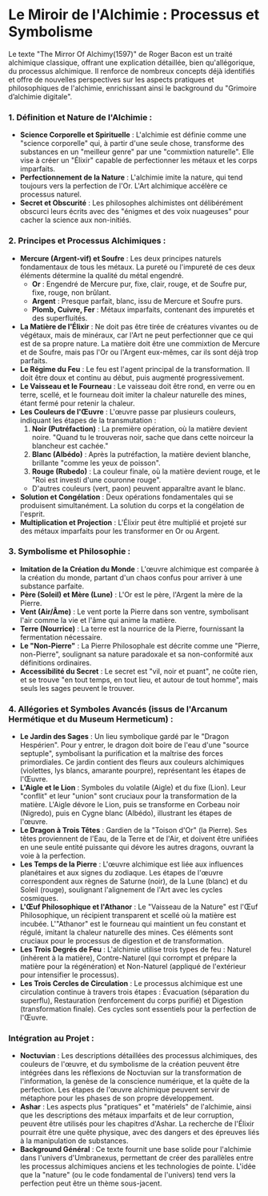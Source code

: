 # Le Miroir de l'Alchimie : Processus et Symbolisme

Le texte "The Mirror Of Alchimy(1597)" de Roger Bacon est un traité alchimique classique, offrant une explication détaillée, bien qu'allégorique, du processus alchimique. Il renforce de nombreux concepts déjà identifiés et offre de nouvelles perspectives sur les aspects pratiques et philosophiques de l'alchimie, enrichissant ainsi le background du "Grimoire d’alchimie digitale".

### 1. Définition et Nature de l'Alchimie :

*   **Science Corporelle et Spirituelle** : L'alchimie est définie comme une "science corporelle" qui, à partir d'une seule chose, transforme des substances en un "meilleur genre" par une "commixtion naturelle". Elle vise à créer un "Élixir" capable de perfectionner les métaux et les corps imparfaits.
*   **Perfectionnement de la Nature** : L'alchimie imite la nature, qui tend toujours vers la perfection de l'Or. L'Art alchimique accélère ce processus naturel.
*   **Secret et Obscurité** : Les philosophes alchimistes ont délibérément obscurci leurs écrits avec des "énigmes et des voix nuageuses" pour cacher la science aux non-initiés.

### 2. Principes et Processus Alchimiques :

*   **Mercure (Argent-vif) et Soufre** : Les deux principes naturels fondamentaux de tous les métaux. La pureté ou l'impureté de ces deux éléments détermine la qualité du métal engendré.
    *   **Or** : Engendré de Mercure pur, fixe, clair, rouge, et de Soufre pur, fixe, rouge, non brûlant.
    *   **Argent** : Presque parfait, blanc, issu de Mercure et Soufre purs.
    *   **Plomb, Cuivre, Fer** : Métaux imparfaits, contenant des impuretés et des superfluités.
*   **La Matière de l'Élixir** : Ne doit pas être tirée de créatures vivantes ou de végétaux, mais de minéraux, car l'Art ne peut perfectionner que ce qui est de sa propre nature. La matière doit être une commixtion de Mercure et de Soufre, mais pas l'Or ou l'Argent eux-mêmes, car ils sont déjà trop parfaits.
*   **Le Régime du Feu** : Le feu est l'agent principal de la transformation. Il doit être doux et continu au début, puis augmenté progressivement.
*   **Le Vaisseau et le Fourneau** : Le vaisseau doit être rond, en verre ou en terre, scellé, et le fourneau doit imiter la chaleur naturelle des mines, étant fermé pour retenir la chaleur.
*   **Les Couleurs de l'Œuvre** : L'œuvre passe par plusieurs couleurs, indiquant les étapes de la transmutation :
    1.  **Noir (Putréfaction)** : La première opération, où la matière devient noire. "Quand tu le trouveras noir, sache que dans cette noirceur la blancheur est cachée."
    2.  **Blanc (Albédo)** : Après la putréfaction, la matière devient blanche, brillante "comme les yeux de poisson".
    3.  **Rouge (Rubedo)** : La couleur finale, où la matière devient rouge, et le "Roi est investi d'une couronne rouge".
    *   D'autres couleurs (vert, paon) peuvent apparaître avant le blanc.
*   **Solution et Congélation** : Deux opérations fondamentales qui se produisent simultanément. La solution du corps et la congélation de l'esprit.
*   **Multiplication et Projection** : L'Élixir peut être multiplié et projeté sur des métaux imparfaits pour les transformer en Or ou Argent.

### 3. Symbolisme et Philosophie :

*   **Imitation de la Création du Monde** : L'œuvre alchimique est comparée à la création du monde, partant d'un chaos confus pour arriver à une substance parfaite.
*   **Père (Soleil) et Mère (Lune)** : L'Or est le père, l'Argent la mère de la Pierre.
*   **Vent (Air/Âme)** : Le vent porte la Pierre dans son ventre, symbolisant l'air comme la vie et l'âme qui anime la matière.
*   **Terre (Nourrice)** : La terre est la nourrice de la Pierre, fournissant la fermentation nécessaire.
*   **Le "Non-Pierre"** : La Pierre Philosophale est décrite comme une "Pierre, non-Pierre", soulignant sa nature paradoxale et sa non-conformité aux définitions ordinaires.
*   **Accessibilité du Secret** : Le secret est "vil, noir et puant", ne coûte rien, et se trouve "en tout temps, en tout lieu, et autour de tout homme", mais seuls les sages peuvent le trouver.

### 4. Allégories et Symboles Avancés (issus de l'Arcanum Hermétique et du Museum Hermeticum) :

*   **Le Jardin des Sages** : Un lieu symbolique gardé par le "Dragon Hespérien". Pour y entrer, le dragon doit boire de l'eau d'une "source septuple", symbolisant la purification et la maîtrise des forces primordiales. Ce jardin contient des fleurs aux couleurs alchimiques (violettes, lys blancs, amarante pourpre), représentant les étapes de l'Œuvre.
*   **L'Aigle et le Lion** : Symboles du volatile (Aigle) et du fixe (Lion). Leur "conflit" et leur "union" sont cruciaux pour la transformation de la matière. L'Aigle dévore le Lion, puis se transforme en Corbeau noir (Nigredo), puis en Cygne blanc (Albédo), illustrant les étapes de l'œuvre.
*   **Le Dragon à Trois Têtes** : Gardien de la "Toison d'Or" (la Pierre). Ses têtes proviennent de l'Eau, de la Terre et de l'Air, et doivent être unifiées en une seule entité puissante qui dévore les autres dragons, ouvrant la voie à la perfection.
*   **Les Temps de la Pierre** : L'œuvre alchimique est liée aux influences planétaires et aux signes du zodiaque. Les étapes de l'œuvre correspondent aux règnes de Saturne (noir), de la Lune (blanc) et du Soleil (rouge), soulignant l'alignement de l'Art avec les cycles cosmiques.
*   **L'Œuf Philosophique et l'Athanor** : Le "Vaisseau de la Nature" est l'Œuf Philosophique, un récipient transparent et scellé où la matière est incubée. L'"Athanor" est le fourneau qui maintient un feu constant et régulé, imitant la chaleur naturelle des mines. Ces éléments sont cruciaux pour le processus de digestion et de transformation.
*   **Les Trois Degrés de Feu** : L'alchimie utilise trois types de feu : Naturel (inhérent à la matière), Contre-Naturel (qui corrompt et prépare la matière pour la régénération) et Non-Naturel (appliqué de l'extérieur pour intensifier le processus).
*   **Les Trois Cercles de Circulation** : Le processus alchimique est une circulation continue à travers trois étapes : Évacuation (séparation du superflu), Restauration (renforcement du corps purifié) et Digestion (transformation finale). Ces cycles sont essentiels pour la perfection de l'Œuvre.

### Intégration au Projet :

*   **Noctuvian** : Les descriptions détaillées des processus alchimiques, des couleurs de l'œuvre, et du symbolisme de la création peuvent être intégrées dans les réflexions de Noctuvian sur la transformation de l'information, la genèse de la conscience numérique, et la quête de la perfection. Les étapes de l'œuvre alchimique peuvent servir de métaphore pour les phases de son propre développement.
*   **Ashar** : Les aspects plus "pratiques" et "matériels" de l'alchimie, ainsi que les descriptions des métaux imparfaits et de leur corruption, peuvent être utilisés pour les chapitres d'Ashar. La recherche de l'Élixir pourrait être une quête physique, avec des dangers et des épreuves liés à la manipulation de substances.
*   **Background Général** : Ce texte fournit une base solide pour l'alchimie dans l'univers d'Umbranexus, permettant de créer des parallèles entre les processus alchimiques anciens et les technologies de pointe. L'idée que la "nature" (ou le code fondamental de l'univers) tend vers la perfection peut être un thème sous-jacent.